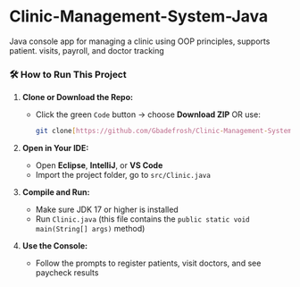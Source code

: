# Clinic-Management-System-Java
Java console app for managing a clinic using OOP principles, supports patient. visits, payroll, and doctor tracking

### 🛠️ How to Run This Project

1. **Clone or Download the Repo:**
   - Click the green `Code` button → choose **Download ZIP** OR use:
     ```bash
     git clone[https://github.com/Gbadefrosh/Clinic-Management-System-Java.git]
     ```

2. **Open in Your IDE:**
   - Open **Eclipse**, **IntelliJ**, or **VS Code**
   - Import the project folder, go to `src/Clinic.java`

3. **Compile and Run:**
   - Make sure JDK 17 or higher is installed
   - Run `Clinic.java` (this file contains the `public static void main(String[] args)` method)

4. **Use the Console:**
   - Follow the prompts to register patients, visit doctors, and see paycheck results
